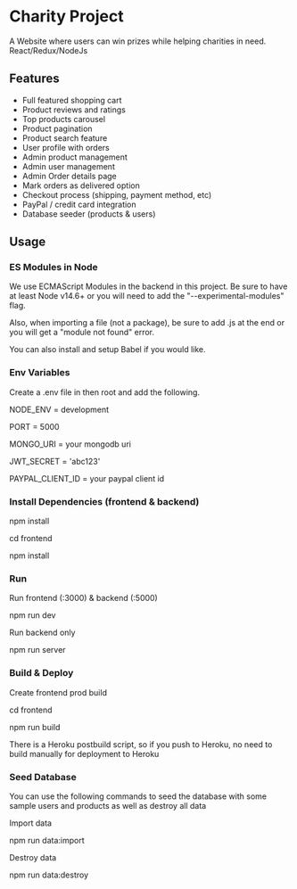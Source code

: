 # Charity Project
A Website where users can win prizes while helping charities in need. React/Redux/NodeJs



## Features
* Full featured shopping cart
* Product reviews and ratings
* Top products carousel
* Product pagination
* Product search feature
* User profile with orders
* Admin product management
* Admin user management
* Admin Order details page
* Mark orders as delivered option
* Checkout process (shipping, payment method, etc)
* PayPal / credit card integration
* Database seeder (products & users)


## Usage
### ES Modules in Node
We use ECMAScript Modules in the backend in this project. Be sure to have at least Node v14.6+ or you will need to add the "--experimental-modules" flag.

Also, when importing a file (not a package), be sure to add .js at the end or you will get a "module not found" error. 

You can also install and setup Babel if you would like. 

### Env Variables
Create a .env file in then root and add the following. 

NODE_ENV = development

PORT = 5000

MONGO_URI = your mongodb uri 

JWT_SECRET = 'abc123'

PAYPAL_CLIENT_ID = your paypal client id

### Install Dependencies (frontend & backend)
npm install 

cd frontend 

npm install

### Run
Run frontend (:3000) & backend (:5000)

npm run dev


Run backend only

npm run server

### Build & Deploy
Create frontend prod build

cd frontend

npm run build

There is a Heroku postbuild script, so if you push to Heroku, no need to build manually for deployment to Heroku

### Seed Database
You can use the following commands to seed the database with some sample users and products as well as destroy all data

Import data

npm run data:import

Destroy data

npm run data:destroy
